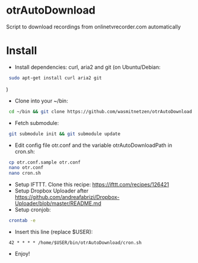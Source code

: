 otrAutoDownload
===============

Script to download recordings from onlinetvrecorder.com automatically



Install
=======
* Install dependencies: curl, aria2 and git (on Ubuntu/Debian: 
```bash
 sudo apt-get install curl aria2 git
```
)
* Clone into your ~/bin: 
```bash
 cd ~/bin && git clone https://github.com/wasmitnetzen/otrAutoDownload.git
```
* Fetch submodule:
```bash
 git submodule init && git submodule update
```
* Edit config file otr.conf and the variable otrAutoDownloadPath in cron.sh:
```bash
 cp otr.conf.sample otr.conf
 nano otr.conf
 nano cron.sh
```
* Setup IFTTT. Clone this recipe: https://ifttt.com/recipes/126421
* Setup Dropbox Uploader after https://github.com/andreafabrizi/Dropbox-Uploader/blob/master/README.md
* Setup cronjob:
```bash
 crontab -e
```
* Insert this line (replace $USER):
```
 42 * * * * /home/$USER/bin/otrAutoDownload/cron.sh
```
* Enjoy!
